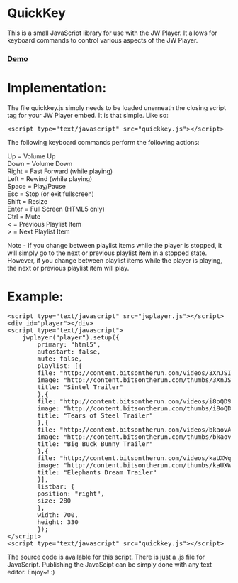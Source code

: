 QuickKey
==========

This is a small JavaScript library for use with the JW Player. It allows for keyboard commands to control various aspects of the JW Player.

### [Demo](http://www.pluginsbyethan.com/github/quickkey.html)

Implementation:
==========

The file quickkey.js simply needs to be loaded unerneath the closing script tag for your JW Player embed. It is that simple. Like so:

<pre>
&lt;script type=&quot;text/javascript&quot; src=&quot;quickkey.js&quot;&gt;&lt;/script&gt;
</pre>

The following keyboard commands perform the following actions:

Up = Volume Up<br />
Down = Volume Down<br />
Right = Fast Forward (while playing)<br />
Left = Rewind (while playing)<br />
Space = Play/Pause<br />
Esc = Stop (or exit fullscreen)<br />
Shift = Resize<br />
Enter = Full Screen (HTML5 only)<br />
Ctrl = Mute<br />
&lt; = Previous Playlist Item<br />
&gt; = Next Playlist Item<br />

Note - If you change between playlist items while the player is stopped, it will simply go to the next or previous playlist item in a stopped state. However, if you change between playlist items while the player is playing, the next or previous playlist item will play. 

Example:
==========

<pre>
&lt;script type=&quot;text/javascript&quot; src=&quot;jwplayer.js&quot;&gt;&lt;/script&gt;
&lt;div id=&quot;player&quot;&gt;&lt;/div&gt;
&lt;script type=&quot;text/javascript&quot;&gt;
&nbsp;&nbsp;&nbsp;&nbsp;jwplayer(&quot;player&quot;).setup({
&nbsp;&nbsp;&nbsp;&nbsp;&nbsp;&nbsp;&nbsp;&nbsp;primary: &quot;html5&quot;,
&nbsp;&nbsp;&nbsp;&nbsp;&nbsp;&nbsp;&nbsp;&nbsp;autostart: false,
&nbsp;&nbsp;&nbsp;&nbsp;&nbsp;&nbsp;&nbsp;&nbsp;mute: false,
&nbsp;&nbsp;&nbsp;&nbsp;&nbsp;&nbsp;&nbsp;&nbsp;playlist: [{
&nbsp;&nbsp;&nbsp;&nbsp;&nbsp;&nbsp;&nbsp;&nbsp;file: &quot;http://content.bitsontherun.com/videos/3XnJSIm4-kNspJqnJ.mp4&quot;,
&nbsp;&nbsp;&nbsp;&nbsp;&nbsp;&nbsp;&nbsp;&nbsp;image: &quot;http://content.bitsontherun.com/thumbs/3XnJSIm4-640.jpg&quot;,
&nbsp;&nbsp;&nbsp;&nbsp;&nbsp;&nbsp;&nbsp;&nbsp;title: &quot;Sintel Trailer&quot;
&nbsp;&nbsp;&nbsp;&nbsp;&nbsp;&nbsp;&nbsp;&nbsp;},{
&nbsp;&nbsp;&nbsp;&nbsp;&nbsp;&nbsp;&nbsp;&nbsp;file: &quot;http://content.bitsontherun.com/videos/i8oQD9zd-kNspJqnJ.mp4&quot;,
&nbsp;&nbsp;&nbsp;&nbsp;&nbsp;&nbsp;&nbsp;&nbsp;image: &quot;http://content.bitsontherun.com/thumbs/i8oQD9zd-640.jpg&quot;,
&nbsp;&nbsp;&nbsp;&nbsp;&nbsp;&nbsp;&nbsp;&nbsp;title: &quot;Tears of Steel Trailer&quot;
&nbsp;&nbsp;&nbsp;&nbsp;&nbsp;&nbsp;&nbsp;&nbsp;},{
&nbsp;&nbsp;&nbsp;&nbsp;&nbsp;&nbsp;&nbsp;&nbsp;file: &quot;http://content.bitsontherun.com/videos/bkaovAYt-kNspJqnJ.mp4&quot;,
&nbsp;&nbsp;&nbsp;&nbsp;&nbsp;&nbsp;&nbsp;&nbsp;image: &quot;http://content.bitsontherun.com/thumbs/bkaovAYt-640.jpg&quot;,
&nbsp;&nbsp;&nbsp;&nbsp;&nbsp;&nbsp;&nbsp;&nbsp;title: &quot;Big Buck Bunny Trailer&quot;
&nbsp;&nbsp;&nbsp;&nbsp;&nbsp;&nbsp;&nbsp;&nbsp;},{
&nbsp;&nbsp;&nbsp;&nbsp;&nbsp;&nbsp;&nbsp;&nbsp;file: &quot;http://content.bitsontherun.com/videos/kaUXWqTZ-kNspJqnJ.mp4&quot;,
&nbsp;&nbsp;&nbsp;&nbsp;&nbsp;&nbsp;&nbsp;&nbsp;image: &quot;http://content.bitsontherun.com/thumbs/kaUXWqTZ-640.jpg&quot;,
&nbsp;&nbsp;&nbsp;&nbsp;&nbsp;&nbsp;&nbsp;&nbsp;title: &quot;Elephants Dream Trailer&quot;
&nbsp;&nbsp;&nbsp;&nbsp;&nbsp;&nbsp;&nbsp;&nbsp;}],
&nbsp;&nbsp;&nbsp;&nbsp;&nbsp;&nbsp;&nbsp;&nbsp;listbar: {
&nbsp;&nbsp;&nbsp;&nbsp;&nbsp;&nbsp;&nbsp;&nbsp;position: &quot;right&quot;,
&nbsp;&nbsp;&nbsp;&nbsp;&nbsp;&nbsp;&nbsp;&nbsp;size: 280
&nbsp;&nbsp;&nbsp;&nbsp;&nbsp;&nbsp;&nbsp;&nbsp;},
&nbsp;&nbsp;&nbsp;&nbsp;&nbsp;&nbsp;&nbsp;&nbsp;width: 700,
&nbsp;&nbsp;&nbsp;&nbsp;&nbsp;&nbsp;&nbsp;&nbsp;height: 330
&nbsp;&nbsp;&nbsp;&nbsp;&nbsp;&nbsp;&nbsp;&nbsp;});
&lt;/script&gt;
&lt;script type=&quot;text/javascript&quot; src=&quot;quickkey.js&quot;&gt;&lt;/script&gt;
</pre>

The source code is available for this script. There is just a .js file for JavaScript. Publishing the JavaScipt can be simply done with any text editor. Enjoy~! :) 
